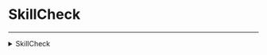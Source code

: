 # SkillCheck
---
<details><summary markdown="span">
SkillCheck</summary>

---

#### Start a progress bar, returning if it succeeded or not

##### `Client`
##### Lib.SkillCheck(difficulty, numberOfChallenges?)

#### Parameters
- **difficulty**: "easy" | "medium" | "hard" | "stupid" - The difficulty of the skill check
- **numberOfChallenges?**: number - The number of challenges
#### Return
- **return**: boolean - If it succeeded

---
</details>

